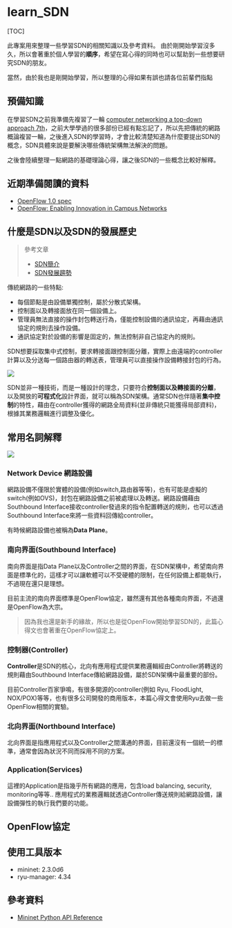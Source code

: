 # learn_SDN

[TOC]

此專案用來整理一些學習SDN的相關知識以及參考資料。
由於剛開始學習沒多久，所以會著重於個人學習的**順序**，希望在寫心得的同時也可以幫助到一些想要研究SDN的朋友。

當然，由於我也是剛開始學習，所以整理的心得如果有誤也請各位前輩們指點

## 預備知識

在學習SDN之前我準備先複習了一輪 [computer networking a top-down approach 7th](https://www.ucg.ac.me/skladiste/blog_44233/objava_64433/fajlovi/Computer%20Networking%20_%20A%20Top%20Down%20Approach,%207th,%20converted.pdf)，之前大學學過的很多部份已經有點忘記了，所以先把傳統的網路概論複習一輪，之後進入SDN的學習時，才會比較清楚知道為什麼要提出SDN的概念，SDN具體來說是要解決哪些傳統架構無法解決的問題。

之後會陸續整理一點網路的基礎理論心得，讓之後SDN的一些概念比較好解釋。

## 近期準備閱讀的資料

- [OpenFlow 1.0 spec](https://opennetworking.org/wp-content/uploads/2013/04/openflow-spec-v1.0.0.pdf)
- [OpenFlow: Enabling Innovation in Campus Networks](https://www.researchgate.net/publication/220195143_OpenFlow_Enabling_innovation_in_campus_networks)

## 什麼是SDN以及SDN的發展歷史

> 參考文章
> - [SDN簡介](https://feisky.gitbooks.io/sdn/content/sdn/)
> - [SDN發展趨勢](https://hackmd.io/@cnsrl/SJur_2twL)

傳統網路的一些特點:
- 每個節點是由設備單獨控制，屬於分散式架構。
- 控制面以及轉接面放在同一個設備上。
- 管理員無法直接的操作封包轉送行為，僅能控制設備的通訊協定，再藉由通訊協定的規則去操作設備。
- 通訊協定對於設備的影響是固定的，無法控制非自己協定內的規則。

SDN想要採取集中式控制，要求轉接面跟控制面分離，實際上由遠端的controller計算以及分送每一個路由器的轉送表，管理員可以直接操作設備轉接封包的行為。

![](http://i.imgur.com/uF2pcH0.jpg)

SDN並非一種技術，而是一種設計的理念，只要符合**控制面以及轉接面的分離**，以及開放的**可程式化**設計界面，就可以稱為SDN架構。通常SDN也伴隨著**集中控制**的特性，藉由在controller獲得的網路全局資料(並非傳統只能獲得局部資料)，根據其業務邏輯進行調整及優化。


## 常用名詞解釋

![](https://sites.google.com/a/cnsrl.cycu.edu.tw/da-shu-bi-ji/_/rsrc/1565708281052/sdn/sdn_architecture.png)


### Network Device 網路設備
網路設備不僅限於實體的設備(例如switch,路由器等等)，也有可能是虛擬的switch(例如OVS)，封包在網路設備之前被處理以及轉送。網路設備藉由Southbound Interface接收controller發過來的指令配置轉送的規則，也可以透過Southbound Interface來將一些資料回傳給controller。

有時候網路設備也被稱為**Data Plane**。

### 南向界面(Southbound Interface)
南向界面是指Data Plane以及Controller之間的界面，在SDN架構中，希望南向界面是標準化的，這樣才可以讓軟體可以不受硬體的限制，在任何設備上都能執行，不過現在還只是理想。

目前主流的南向界面標準是OpenFlow協定，雖然還有其他各種南向界面，不過還是OpenFlow為大宗。

> 因為我也還是新手的緣故，所以也是從OpenFlow開始學習SDN的，此篇心得文也會著重在OpenFlow協定上。

### 控制器(Controller)
**Controller**是SDN的核心，北向有應用程式提供業務邏輯經由Controller將轉送的規則藉由Southbound Interface傳給網路設備，屬於SDN架構中最重要的部份。

目前Controller百家爭鳴，有很多開源的controller(例如 Ryu, FloodLight, NOX/POX)等等，也有很多公司開發的商用版本，本篇心得文會使用Ryu去做一些OpenFlow相關的實驗。

### 北向界面(Northbound Interface)
北向界面是指應用程式以及Controller之間溝通的界面，目前還沒有一個統一的標準，通常會因為狀況不同而採用不同的方案。

### Application(Services)
這裡的Application是指幾乎所有網路的應用，包含load balancing, security, monitoring等等.. 應用程式的業務邏輯就透過Controller傳送規則給網路設備，讓設備彈性的執行我們要的功能。


## OpenFlow協定



## 使用工具版本

* mininet: 2.3.0d6
* ryu-manager: 4.34

## 參考資料

* [Mininet Python API Reference](http://mininet.org/api/annotated.html)